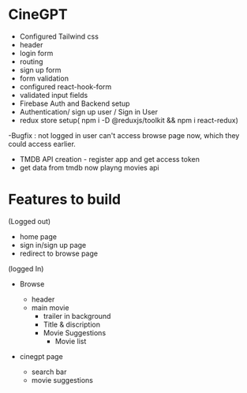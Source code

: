 # CineGPT

- Configured Tailwind css
- header
- login form
- routing
- sign up form
- form validation
- configured react-hook-form
- validated input fields
- Firebase Auth and Backend setup
- Authentication/ sign up user / Sign in User
- redux store setup( npm i -D @reduxjs/toolkit && npm i react-redux)

-Bugfix : not logged in user can't access browse page now, which they could access earlier.

- TMDB API creation - register app and get access token
- get data from tmdb now playng movies api
 


# Features to build
(Logged out)
- home page
- sign in/sign up page
- redirect to browse page

(logged In)
- Browse
    - header
    - main movie 
        - trailer in background
        - Title & discription
        - Movie Suggestions
            - Movie list 


- cinegpt page
    - search bar
    - movie suggestions
        